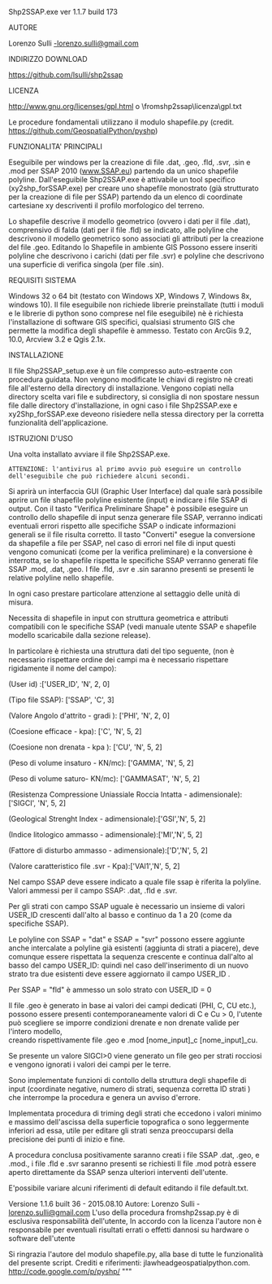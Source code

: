Shp2SSAP.exe ver 1.1.7 build 173

AUTORE

Lorenzo Sulli -lorenzo.sulli@gmail.com

INDIRIZZO DOWNLOAD

https://github.com/lsulli/shp2ssap

LICENZA

http://www.gnu.org/licenses/gpl.html
o \fromshp2ssap\licenza\gpl.txt

Le procedure fondamentali utilizzano il modulo shapefile.py (credit. https://github.com/GeospatialPython/pyshp)

FUNZIONALITA' PRINCIPALI

Eseguibile per windows per la creazione di file .dat, .geo, .fld, .svr, .sin e .mod per SSAP 2010 (www.SSAP.eu) partendo da un unico shapefile polyline. Dall'eseguibile Shp2SSAP.exe è attivabile un tool specifico (xy2shp_forSSAP.exe) per creare uno shapefile monostrato (già strutturato per la creazione di file per SSAP) partendo da un elenco di coordinate cartesiane xy descriventi il profilo morfologico del terreno.

Lo shapefile descrive il modello geometrico (ovvero i dati per il file .dat), comprensivo di falda (dati per il file .fld) se indicato, alle polyline che descrivono il modello geometrico sono associati gli attributi per la creazione del file .geo. Editando lo Shapefile in ambiente GIS Possono essere inseriti polyline che descrivono i carichi (dati per file .svr) e polyline che descrivono una superficie di verifica singola (per file .sin).

REQUISITI SISTEMA

Windows 32 o 64 bit (testato con Windows XP, Windows 7, Windows 8x, windows 10).
Il file eseguibile non richiede librerie preinstallate (tutti i moduli e le librerie di python sono comprese nel file eseguibile) nè è richiesta l'installazione di software GIS specifici, qualsiasi strumento GIS che permette la modifica degli shapefile è ammesso. Testato con ArcGis 9.2, 10.0, Arcview 3.2 e Qgis 2.1x.

INSTALLAZIONE

Il file Shp2SSAP_setup.exe è un file compresso auto-estraente con procedura guidata. Non vengono modificate le chiavi di registro nè creati file all'esterno della directory di installazione. Vengono copiati nella directory scelta vari file e subdirectory, si consiglia di non spostare nessun file dalle directory d'installazione, in ogni caso i file Shp2SSAP.exe e xy2Shp_forSSAP.exe deveono risiedere nella stessa directory per la corretta funzionalità dell'applicazione.

ISTRUZIONI D'USO

Una volta installato avviare il file Shp2SSAP.exe.

    ATTENZIONE: l'antivirus al primo avvio può eseguire un controllo dell'eseguibile che può richiedere alcuni secondi.

Si aprirà un interfaccia GUI (Graphic User Interface) dal quale sarà possibile aprire un file shapefile polyline esistente (input) e indicare i file SSAP di output. Con il tasto "Verifica Preliminare Shape" è possibile eseguire un controllo dello shapefile di input senza generare file SSAP, verranno indicati eventuali errori rispetto alle specifiche SSAP o indicate informazioni generali se il file risulta corretto. Il tasto "Converti" esegue la conversione da shapefile a file per SSAP, nel caso di errori nel file di input questi vengono comunicati (come per la verifica preliminare) e la conversione è interrotta, se lo shapefile rispetta le specifiche SSAP verranno generati file SSAP .mod, .dat, .geo. I file .fld, .svr e .sin saranno presenti se presenti le relative polyline nello shapefile.




In ogni caso prestare particolare attenzione al settaggio delle unità di misura.

Necessita di shapefile in input con struttura geometrica 
e attributi compatibili con le specifiche SSAP (vedi manuale utente SSAP e shapefile modello scaricabile dalla sezione release).

In particolare è richiesta una struttura dati del tipo seguente, 
(non è necessario rispettare ordine dei campi ma è necessario rispettare rigidamente il nome del campo):

(User id) :['USER_ID', 'N', 2, 0]

(Tipo file SSAP): ['SSAP', 'C', 3]

(Valore Angolo d'attrito - gradi ): ['PHI', 'N', 2, 0]

(Coesione efficace - kpa): ['C', 'N', 5, 2]

(Coesione non drenata - kpa ): ['CU', 'N', 5, 2]

(Peso di volume insaturo - KN/mc): ['GAMMA', 'N', 5, 2]

(Peso di volume saturo- KN/mc): ['GAMMASAT', 'N', 5, 2]

(Resistenza Compressione Uniassiale Roccia Intatta - adimensionale): ['SIGCI', 'N', 5, 2]

(Geological Strenght Index - adimensionale):['GSI','N', 5, 2]

(Indice litologico ammasso - adimensionale):['MI','N', 5, 2]

(Fattore di disturbo ammasso - adimensionale):['D','N', 5, 2]

(Valore caratteristico file .svr - Kpa):['VAl1','N', 5, 2]

Nel campo SSAP deve essere indicato a quale file ssap è riferita la polyline.
Valori ammessi per il campo SSAP: .dat, .fld e .svr. 

Per gli strati con campo SSAP uguale è necessario un insieme di valori USER_ID crescenti dall'alto al basso  e continuo da 1 a 20 (come da specifiche SSAP).

Le polyline con SSAP = "dat" e SSAP = "svr" possono essere aggiunte anche intercalate a polyline già esistenti (aggiunta di strati a piacere), deve comunque essere rispettata la sequenza crescente e continua dall'alto al basso del campo USER_ID: quindi nel caso dell'inserimento di un nuovo strato tra due esistenti deve essere aggiornato il campo USER_ID .

Per SSAP = "fld" è ammesso un solo strato con USER_ID = 0

Il file .geo è generato in base ai valori dei campi dedicati (PHI, C, CU etc.), possono essere presenti contemporaneamente valori di C e Cu > 0, l'utente può scegliere se imporre condizioni drenate e non drenate valide per l'intero modello,  
creando rispettivamente file .geo e .mod [nome_input]_c [nome_input]_cu.

Se presente un valore SIGCI>0 viene generato un file geo per strati rocciosi e vengono ignorati i valori dei campi per le terre.

Sono implementate funzioni di contollo della struttura degli shapefile di input (coordinate negative, numero di strati, sequenza corretta ID strati ) che interrompe la procedura e genera un avviso d'errore.

Implementata procedura di triming degli strati che eccedono i valori minimo e massimo dell'ascissa della superficie topografica o sono leggermente inferiori ad essa, utile per editare gli strati senza preoccuparsi della precisione dei punti di inizio e fine. 

A procedura conclusa positivamente saranno creati i file SSAP 
.dat, .geo,  e .mod., i file .fld e .svr saranno presenti se richiesti
Il file .mod potrà essere aperto direttamente da SSAP 
senza ulteriori interventi dell'utente.

E'possibile variare alcuni riferimenti di default editando il file default.txt.

Versione 1.1.6 built 36 - 2015.08.10
Autore: Lorenzo Sulli - lorenzo.sulli@gmail.com
L'uso della procedura fromshp2ssap.py è di esclusiva responsabilità dell'utente, 
In accordo con la licenza l'autore non è responsabile per eventuali risultati errati o effetti dannosi 
su hardware o software dell'utente

Si ringrazia l'autore del modulo shapefile.py, alla base di tutte le funzionalità del presente script.
Crediti e riferimenti: jlawhead<at>geospatialpython.com. http://code.google.com/p/pyshp/
"""
